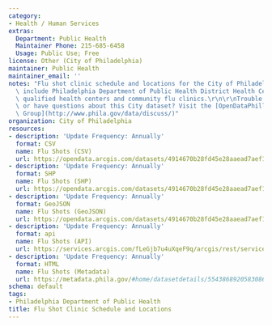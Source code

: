 ```yaml
---
category:
- Health / Human Services
extras:
  Department: Public Health
  Maintainer Phone: 215-685-6458
  Usage: Public Use; Free
license: Other (City of Philadelphia)
maintainer: Public Health
maintainer_email: ''
notes: "Flu shot clinic schedule and locations for the City of Philadelphia. Locations\
  \ include Philadelphia Department of Public Health District Health Centers, federally\
  \ qualified health centers and community flu clinics.\r\n\r\nTrouble downloading\
  \ or have questions about this City dataset? Visit the [OpenDataPhilly Discussion\
  \ Group](http://www.phila.gov/data/discuss/)"
organization: City of Philadelphia
resources:
- description: 'Update Frequency: Annually'
  format: CSV
  name: Flu Shots (CSV)
  url: https://opendata.arcgis.com/datasets/4914670b28fd45e28aaead7aef1ff0cd_0.csv
- description: 'Update Frequency: Annually'
  format: SHP
  name: Flu Shots (SHP)
  url: https://opendata.arcgis.com/datasets/4914670b28fd45e28aaead7aef1ff0cd_0.zip
- description: 'Update Frequency: Annually'
  format: GeoJSON
  name: Flu Shots (GeoJSON)
  url: https://opendata.arcgis.com/datasets/4914670b28fd45e28aaead7aef1ff0cd_0.geojson
- description: 'Update Frequency: Annually'
  format: api
  name: Flu Shots (API)
  url: https://services.arcgis.com/fLeGjb7u4uXqeF9q/arcgis/rest/services/Flu_shot/FeatureServer/0/query?outFields=*&where=1%3D1
- description: 'Update Frequency: Annually'
  format: HTML
  name: Flu Shots (Metadata)
  url: https://metadata.phila.gov/#home/datasetdetails/5543868920583086178c4f8d/representationdetails/55438adc9b989a05172d0d94/
schema: default
tags:
- Philadelphia Department of Public Health
title: Flu Shot Clinic Schedule and Locations
---
```

